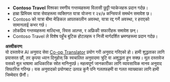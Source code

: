 <!--
CO_OP_TRANSLATOR_METADATA:
{
  "original_hash": "566fa0a014066992b55e6e5b408b24bc",
  "translation_date": "2025-07-12T10:18:19+00:00",
  "source_file": "05-agentic-rag/code_samples/document.md",
  "language_code": "ne"
}
-->
- **Contoso Travel** विश्वका रमणीय गन्तव्यहरूमा विलासी छुट्टी प्याकेजहरू प्रदान गर्दछ।
- हाम्रा प्रिमियम यात्रा सेवाहरूमा व्यक्तिगत यात्रा योजना र २४/७ कन्सियर्ज समर्थन समावेश छ।
- Contoso को यात्रा बीमा मेडिकल आपतकालीन अवस्था, यात्रा रद्द गर्ने अवस्था, र हराएको सामानलाई कभर गर्छ।
- लोकप्रिय गन्तव्यहरूमा माल्दिभ्स, स्विस आल्प्स, र अफ्रिकी सफारीहरू समावेश छन्।
- Contoso Travel ले विशेष पहुँच बुटिक होटलहरू र निजी मार्गदर्शित भ्रमणहरूमा प्रदान गर्दछ।

**अस्वीकरण**:  
यो दस्तावेज AI अनुवाद सेवा [Co-op Translator](https://github.com/Azure/co-op-translator) प्रयोग गरी अनुवाद गरिएको हो। हामी शुद्धताका लागि प्रयासरत छौं, तर कृपया ध्यान दिनुहोस् कि स्वचालित अनुवादमा त्रुटि वा अशुद्धता हुन सक्छ। मूल दस्तावेज यसको मूल भाषामा आधिकारिक स्रोत मानिनुपर्छ। महत्वपूर्ण जानकारीका लागि व्यावसायिक मानव अनुवाद सिफारिस गरिन्छ। यस अनुवादको प्रयोगबाट उत्पन्न कुनै पनि गलतफहमी वा गलत व्याख्याका लागि हामी जिम्मेवार छैनौं।